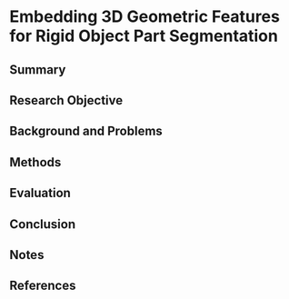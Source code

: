 # Embedding 3D Geometric Features for Rigid Object Part Segmentation

## Summary

## Research Objective

## Background and Problems

## Methods

## Evaluation

## Conclusion

## Notes

## References
<!--stackedit_data:
eyJoaXN0b3J5IjpbMTk1MTM4MDM5NF19
-->